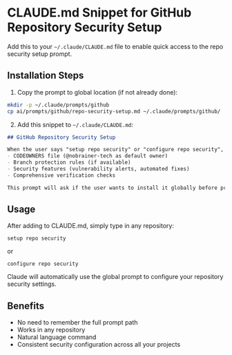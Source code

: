 # CLAUDE.md Snippet for GitHub Repository Security Setup

Add this to your `~/.claude/CLAUDE.md` file to enable quick access to the repo security setup prompt.

## Installation Steps

1. Copy the prompt to global location (if not already done):
```bash
mkdir -p ~/.claude/prompts/github
cp ai/prompts/github/repo-security-setup.md ~/.claude/prompts/github/
```

2. Add this snippet to `~/.claude/CLAUDE.md`:

```markdown
## GitHub Repository Security Setup

When the user says "setup repo security" or "configure repo security", use the prompt from ~/.claude/prompts/github/repo-security-setup.md to configure the current repository with:
- CODEOWNERS file (@nobrainer-tech as default owner)
- Branch protection rules (if available)
- Security features (vulnerability alerts, automated fixes)
- Comprehensive verification checks

This prompt will ask if the user wants to install it globally before proceeding with the setup.
```

## Usage

After adding to CLAUDE.md, simply type in any repository:

```
setup repo security
```

or

```
configure repo security
```

Claude will automatically use the global prompt to configure your repository security settings.

## Benefits

- No need to remember the full prompt path
- Works in any repository
- Natural language command
- Consistent security configuration across all your projects
